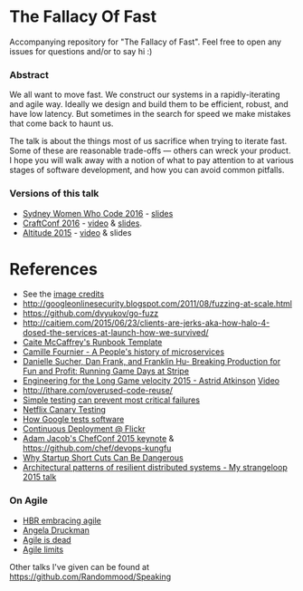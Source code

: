 # The Fallacy Of Fast

Accompanying repository for "The Fallacy of Fast". Feel free to open any issues for questions and/or to say hi :)

### Abstract
We all want to move fast. We construct our systems in a rapidly-iterating and agile way. Ideally we design and build them to be efficient, robust, and have low latency. But sometimes in the search for speed we make mistakes that come back to haunt us.

The talk is about the things most of us sacrifice when trying to iterate fast. Some of these are reasonable trade-offs — others can wreck your product. I hope you will walk away with a notion of what to pay attention to at various stages of software development, and how you can avoid common pitfalls.

### Versions of this talk
* [Sydney Women Who Code 2016](https://www.meetup.com/Women-Who-Code-Sydney/events/235746929) - [slides](https://speakerdeck.com/randommood/fallacy-of-fast-wwc)
* [CraftConf 2016](https://craft-conf.com/2016) - [video](#) & [slides](https://speakerdeck.com/randommood/the-fallacy-of-fast).
* [Altitude 2015](https://www.fastly.com/altitude) - [video](https://www.youtube.com/watch?v=iIT18m6bHmw) & slides

# References
* See the [image credits](credits.md)
* http://googleonlinesecurity.blogspot.com/2011/08/fuzzing-at-scale.html
* https://github.com/dvyukov/go-fuzz
* http://caitiem.com/2015/06/23/clients-are-jerks-aka-how-halo-4-dosed-the-services-at-launch-how-we-survived/
* [Caite McCaffrey's Runbook Template](https://github.com/CaitieM20/Monitorama2016/blob/master/Runbook.md)
* [Camille Fournier - A People's history of microservices](https://vimeo.com/131377935)
* [Danielle Sucher, Dan Frank, and Franklin Hu- Breaking Production for Fun and Profit: Running Game Days at Stripe](https://vimeo.com/131502993)
* [Engineering for the Long Game velocity 2015 - Astrid Atkinson](http://velocityconf.com/devops-web-performance-2015/public/schedule/detail/42630) [Video](https://www.youtube.com/watch?v=p0jGmgIrf_M&list=PL055Epbe6d5Y86GSg3nhUH3o_v62FGpCI&index=5)
* http://ithare.com/overused-code-reuse/
* [Simple testing can prevent most critical failures](https://www.usenix.org/system/files/conference/osdi14/osdi14-paper-yuan.pdf)
* [Netflix Canary Testing](http://www.infoq.com/presentations/canary-analysis-deployment-pattern)
* [How Google tests software](http://ptgmedia.pearsoncmg.com/images/9780321803023/samplepages/0321803027.pdf)
* [Continuous Deployment @ Flickr](https://vimeo.com/24542044)
* [Adam Jacob's ChefConf 2015 keynote](https://www.youtube.com/watch?v=_DEToXsgrPc) & https://github.com/chef/devops-kungfu
* [Why Startup Short Cuts Can Be Dangerous](http://www.inc.com/magazine/201404/norm-brodsky/do-not-take-short-cuts-building-a-business.html)
* [Architectural patterns of resilient distributed systems - My strangeloop 2015 talk](https://github.com/Randommood/Strangeloop2015)

### On Agile
* [HBR embracing agile](https://hbr.org/2016/05/embracing-agile)
* [Angela Druckman](http://angeladruckman.com/)
* [Agile is dead](https://www.linkedin.com/pulse/agile-dead-matthew-kern)
* [Agile limits](https://www.linkedin.com/pulse/20140704132728-86002769-agile-limits)

Other talks I've given can be found at https://github.com/Randommood/Speaking
